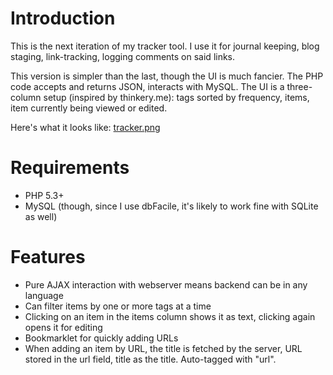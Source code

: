 Introduction
====

This is the next iteration of my tracker tool. I use it for journal keeping, blog staging, link-tracking, logging comments on said links.

This version is simpler than the last, though the UI is much fancier. The PHP code accepts and returns JSON, interacts with MySQL. The UI is a three-column setup (inspired by thinkery.me): tags sorted by frequency, items, item currently being viewed or edited.

Here's what it looks like: [tracker.png](https://www.greaterscope.net/files/tracker.png)

Requirements
====

* PHP 5.3+
* MySQL (though, since I use dbFacile, it's likely to work fine with SQLite as well)

Features
====

* Pure AJAX interaction with webserver means backend can be in any language
* Can filter items by one or more tags at a time
* Clicking on an item in the items column shows it as text, clicking again opens it for editing
* Bookmarklet for quickly adding URLs
* When adding an item by URL, the title is fetched by the server, URL stored in the url field, title as the title. Auto-tagged with "url".

